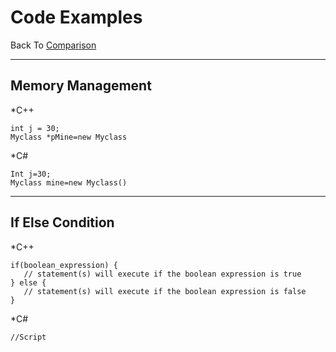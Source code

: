 # Code Examples

Back To
[Comparison](https://github.com/nasz8f/4330-7330_Final_Project/blob/master/Comparison.md)

_____________________________________________________________________________________________________________________________________________

## Memory Management

*C++
   
    int j = 30;
    Myclass *pMine=new Myclass
    
*C#

    Int j=30;
    Myclass mine=new Myclass()
    

    
_____________________________________________________________________________________________________________________________________________
    
## If Else Condition

*C++

    if(boolean_expression) {
       // statement(s) will execute if the boolean expression is true
    } else {
       // statement(s) will execute if the boolean expression is false
    }
*C#

    //Script
    
    
